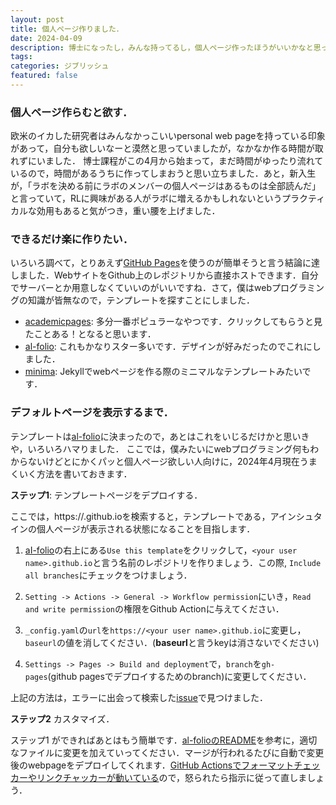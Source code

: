 ```yaml
---
layout: post
title: 個人ページ作りました．
date: 2024-04-09
description: 博士になったし，みんな持ってるし，個人ページ作ったほうがいいかなと思って作りました．意外と時間かかりました．
tags:
categories: ジブリッシュ
featured: false
---
```


### 個人ページ作らむと欲す．

欧米のイカした研究者はみんなかっこいいpersonal web pageを持っている印象があって，自分も欲しいなーと漠然と思っていましたが，なかなか作る時間が取れずにいました．
博士課程がこの4月から始まって，まだ時間がゆったり流れているので，時間があるうちに作ってしまおうと思い立ちました．あと，新入生が，「ラボを決める前にラボのメンバーの個人ページはあるものは全部読んだ」と言っていて，RLに興味がある人がラボに増えるかもしれないというプラクティカルな効用もあると気がつき，重い腰を上げました．

### できるだけ楽に作りたい．
いろいろ調べて，とりあえず[GitHub Pages](https://docs.github.com/ja/pages/getting-started-with-github-pages/about-github-pages)を使うのが簡単そうと言う結論に達しました．WebサイトをGithub上のレポジトリから直接ホストできます．自分でサーバーとか用意しなくていいのがいいですね．さて，僕はwebプログラミングの知識が皆無なので，テンプレートを探すことにしました．

- [academicpages](https://github.com/academicpages/academicpages.github.io?tab=readme-ov-file): 多分一番ポピュラーなやつです．クリックしてもらうと見たことある！となると思います．
- [al-folio](https://github.com/alshedivat/al-folio): これもかなりスター多いです．デザインが好みだったのでこれにしました．
- [minima](https://github.com/jekyll/minima): Jekyllでwebページを作る際のミニマルなテンプレートみたいです．

### デフォルトページを表示するまで．
テンプレートは[al-folio](https://github.com/alshedivat/al-folio)に決まったので，あとはこれをいじるだけかと思いきや，いろいろハマりました．
ここでは，僕みたいにwebプログラミング何もわからないけどとにかくパッと個人ページ欲しい人向けに，2024年4月現在うまくいく方法を書いておきます．

**ステップ1**: テンプレートページをデプロイする．

ここでは，https://<github user name>.github.ioを検索すると，テンプレートである，アインシュタインの個人ページが表示される状態になることを目指します．
1. [aI-folio](https://github.com/alshedivat/al-folio)の右上にある`Use this template`をクリックして，`<your user name>.github.io`と言う名前のレポジトリを作りましょう．この際, `Include all branches`にチェックをつけましょう．

2. `Setting -> Actions -> General -> Workflow permission`にいき，`Read and write permission`の権限をGithub Actionに与えてください．

3. `_config.yaml`の`url`を`https://<your user name>.github.io`に変更し，`baseurl`の値を消してください．(**baseurl**と言うkeyは消さないでください)

4. `Settings -> Pages -> Build and deployment`で，`branch`を`gh-pages`(github pagesでデプロイするためのbranch)に変更してください．

上記の方法は，エラーに出会って検索した[issue](https://github.com/alshedivat/al-folio/issues/1438#issuecomment-1951693154)で見つけました．

**ステップ2** カスタマイズ．

ステップ1 ができればあとはもう簡単です．[al-folioのREADME](https://github.com/alshedivat/al-folio?tab=readme-ov-file#al-folio)を参考に，適切なファイルに変更を加えていってください．マージが行われるたびに自動で変更後のwebpageをデプロイしてくれます．[GitHub Actionsでフォーマットチェッカーやリンクチャッカーが動いている](https://github.com/nissymori/nissymori.github.io?tab=readme-ov-file#code-quality-checks)ので，怒られたら指示に従って直しましょう．
